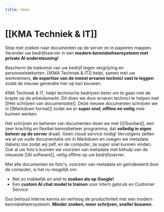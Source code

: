 ```yaml
---
title: Home
---
```

# [[KMA Techniek & IT]]
Stop met zoeken naar documenten op de server en in papieren mappen. Verander uw bedrijfsserver in een **modern kennisbeheersysteem met private AI ondersteuning!**

Bescherm de toekomst van uw bedrijf tegen vergrijzing en personeelstekorten. [[KMA Techniek & IT]] helpt, samen met uw werknemers, **de expertise van de meest ervaren technici vast te leggen** zodat de nieuwe generatie hier op kan bouwen.

KMA Techniek & IT,  helpt technische bedrijven beter om te gaan met de krapte op de arbeidsmarkt. Dit doen we door ervaren technici te helpen met [[Het schrijven van documentatie]]. Deze nieuwe documenten schrijven we in [[Markdown format]] zodat we er **super snel, offline en veilig** mee kunnen werken.

Het schrijven en beheren van documenten doen we met [[Obsidian]], een zeer krachtig en flexibel kennisbeheer programma, dat **volledig in eigen beheer op de server** draait. Geen cloud-service nodig! Vervolgens zetten we al uw oude documentatie om in Markdown en voegen we metadata (labels) toe zodat wij zelf, en de computer, ze super snel kunnen vinden. Ook al uw foto's kunnen we voorzien van metadata met behulp van de nieuwste [[AI software]], veilig offline op uw bedrijfsserver.

Met alle documenten en foto's, voorzien van metadata en geïndexeerd door de computer, is het nu mogelijk om:
- Net zo makkelijk en snel te **zoeken als op Google!**
- Een **custom AI chat model te trainen** voor intern gebruik en Customer Service

Dus behoud interne kennis en verhoog de productiviteit met een modern kennisbeheersysteem. **Minder zoeken, meer schrijven, sneller bouwen.**